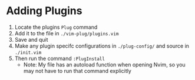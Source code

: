 # Adding Plugins

1. Locate the plugins `Plug` command
2. Add it to the file in `./vim-plug/plugins.vim`
3. Save and quit
4. Make any plugin specifc configurations in `./plug-config/` and source in
   `./init.vim`
5. Then run the command `:PlugInstall`
   - Note: My file has an autoload function when opening Nvim, so
     you may not have to run that command explicitly
